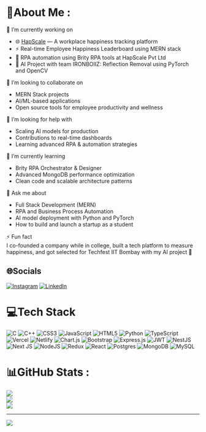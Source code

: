 # 💫About Me :
🔭 I’m currently working on  
- 🌐 [HapScale](https://hapscale.com) — A workplace happiness tracking platform  
- ⚡ Real-time Employee Happiness Leaderboard using MERN stack  
- 🤖 RPA automation using Brity RPA tools at HapScale Pvt Ltd  
- 🧠 AI Project with team IRONBOIIZ: Reflection Removal using PyTorch and OpenCV  

👯 I’m looking to collaborate on  
- MERN Stack projects  
- AI/ML-based applications  
- Open source tools for employee productivity and wellness  

🤝 I’m looking for help with  
- Scaling AI models for production  
- Contributions to real-time dashboards  
- Learning advanced RPA & automation strategies  

🌱 I’m currently learning  
- Brity RPA Orchestrator & Designer  
- Advanced MongoDB performance optimization  
- Clean code and scalable architecture patterns  

💬 Ask me about  
- Full Stack Development (MERN)  
- RPA and Business Process Automation  
- AI model deployment with Python and PyTorch  
- How to build and launch a startup as a student  

⚡ Fun fact  
I co-founded a company while in college, built a tech platform to measure happiness, and got selected for Techfest IIT Bombay with my AI project 🚀


## 🌐Socials
[![Instagram](https://img.shields.io/badge/Instagram-%23E4405F.svg?logo=Instagram&logoColor=white)](https://instagram.com/ayusingh-54) [![LinkedIn](https://img.shields.io/badge/LinkedIn-%230077B5.svg?logo=linkedin&logoColor=white)](https://linkedin.com/in/ayush-singh54) 

# 💻Tech Stack
![C](https://img.shields.io/badge/c-%2300599C.svg?style=for-the-badge&logo=c&logoColor=white) ![C++](https://img.shields.io/badge/c++-%2300599C.svg?style=for-the-badge&logo=c%2B%2B&logoColor=white) ![CSS3](https://img.shields.io/badge/css3-%231572B6.svg?style=for-the-badge&logo=css3&logoColor=white) ![JavaScript](https://img.shields.io/badge/javascript-%23323330.svg?style=for-the-badge&logo=javascript&logoColor=%23F7DF1E) ![HTML5](https://img.shields.io/badge/html5-%23E34F26.svg?style=for-the-badge&logo=html5&logoColor=white) ![Python](https://img.shields.io/badge/python-3670A0?style=for-the-badge&logo=python&logoColor=ffdd54) ![TypeScript](https://img.shields.io/badge/typescript-%23007ACC.svg?style=for-the-badge&logo=typescript&logoColor=white) ![Vercel](https://img.shields.io/badge/vercel-%23000000.svg?style=for-the-badge&logo=vercel&logoColor=white) ![Netlify](https://img.shields.io/badge/netlify-%23000000.svg?style=for-the-badge&logo=netlify&logoColor=#00C7B7) ![Chart.js](https://img.shields.io/badge/chart.js-F5788D.svg?style=for-the-badge&logo=chart.js&logoColor=white) ![Bootstrap](https://img.shields.io/badge/bootstrap-%23563D7C.svg?style=for-the-badge&logo=bootstrap&logoColor=white) ![Express.js](https://img.shields.io/badge/express.js-%23404d59.svg?style=for-the-badge&logo=express&logoColor=%2361DAFB) ![JWT](https://img.shields.io/badge/JWT-black?style=for-the-badge&logo=JSON%20web%20tokens) ![NestJS](https://img.shields.io/badge/nestjs-%23E0234E.svg?style=for-the-badge&logo=nestjs&logoColor=white) ![Next JS](https://img.shields.io/badge/Next-black?style=for-the-badge&logo=next.js&logoColor=white) ![NodeJS](https://img.shields.io/badge/node.js-6DA55F?style=for-the-badge&logo=node.js&logoColor=white) ![Redux](https://img.shields.io/badge/redux-%23593d88.svg?style=for-the-badge&logo=redux&logoColor=white) ![React](https://img.shields.io/badge/react-%2320232a.svg?style=for-the-badge&logo=react&logoColor=%2361DAFB) ![Postgres](https://img.shields.io/badge/postgres-%23316192.svg?style=for-the-badge&logo=postgresql&logoColor=white) ![MongoDB](https://img.shields.io/badge/MongoDB-%234ea94b.svg?style=for-the-badge&logo=mongodb&logoColor=white) ![MySQL](https://img.shields.io/badge/mysql-%2300f.svg?style=for-the-badge&logo=mysql&logoColor=white)
# 📊GitHub Stats :
![](https://github-readme-stats.vercel.app/api?username=ayusingh-54&theme=radical&hide_border=false&include_all_commits=false&count_private=false)<br/>
![](https://github-readme-streak-stats.herokuapp.com/?user=ayusingh-54&theme=radical&hide_border=false)<br/>
![](https://github-readme-stats.vercel.app/api/top-langs/?username=ayusingh-54&theme=radical&hide_border=false&include_all_commits=false&count_private=false&layout=compact)

---
[![](https://visitcount.itsvg.in/api?id=ayusingh-54&icon=0&color=0)](https://visitcount.itsvg.in)
